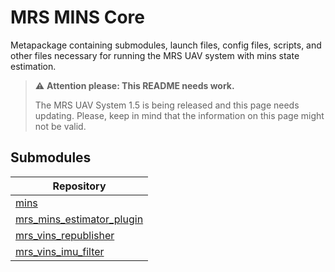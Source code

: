 # MRS MINS Core

Metapackage containing submodules, launch files, config files, scripts, and other files necessary for running the MRS UAV system with mins state estimation.

> :warning: **Attention please: This README needs work.**
>
> The MRS UAV System 1.5 is being released and this page needs updating. Please, keep in mind that the information on this page might not be valid.

## Submodules

| Repository                                                                        |
|-----------------------------------------------------------------------------------|
| [mins](https://github.com/ctu-mrs/mins)                                           |
| [mrs_mins_estimator_plugin](https://github.com/ctu-mrs/mrs_mins_estimator_plugin) |
| [mrs_vins_republisher](https://github.com/ctu-mrs/mrs_vins_republisher)           |
| [mrs_vins_imu_filter](https://github.com/ctu-mrs/mrs_vins_imu_filter)             |
